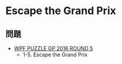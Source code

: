 # Escape the Grand Prix

## 問題
- [WPF PUZZLE GP 2016 ROUND 5](../questions/wpfpgp2016-5.md)
	- 1-5. Escape the Grand Prix
